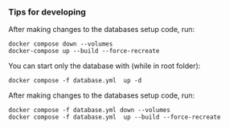 ### Tips for developing
After making changes to the databases setup code, run:
```
docker compose down --volumes
docker-compose up --build --force-recreate
```

You can start only the database with (while in root folder):
```
docker compose -f database.yml  up -d
```
After making changes to the databases setup code, run:
```
docker compose -f database.yml down --volumes
docker compose -f database.yml  up --build --force-recreate
```

